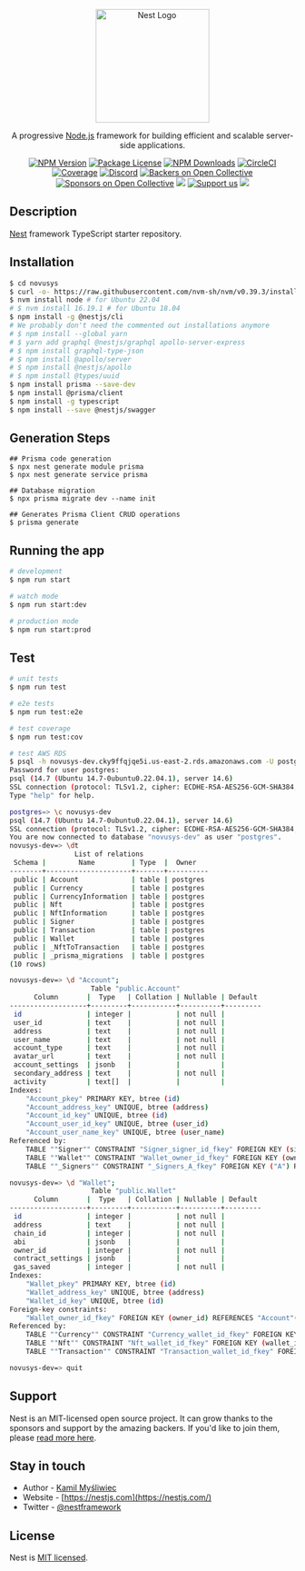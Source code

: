 <p align="center">
  <a href="http://nestjs.com/" target="blank"><img src="https://nestjs.com/img/logo-small.svg" width="200" alt="Nest Logo" /></a>
</p>

[circleci-image]: https://img.shields.io/circleci/build/github/nestjs/nest/master?token=abc123def456
[circleci-url]: https://circleci.com/gh/nestjs/nest

  <p align="center">A progressive <a href="http://nodejs.org" target="_blank">Node.js</a> framework for building efficient and scalable server-side applications.</p>
    <p align="center">
<a href="https://www.npmjs.com/~nestjscore" target="_blank"><img src="https://img.shields.io/npm/v/@nestjs/core.svg" alt="NPM Version" /></a>
<a href="https://www.npmjs.com/~nestjscore" target="_blank"><img src="https://img.shields.io/npm/l/@nestjs/core.svg" alt="Package License" /></a>
<a href="https://www.npmjs.com/~nestjscore" target="_blank"><img src="https://img.shields.io/npm/dm/@nestjs/common.svg" alt="NPM Downloads" /></a>
<a href="https://circleci.com/gh/nestjs/nest" target="_blank"><img src="https://img.shields.io/circleci/build/github/nestjs/nest/master" alt="CircleCI" /></a>
<a href="https://coveralls.io/github/nestjs/nest?branch=master" target="_blank"><img src="https://coveralls.io/repos/github/nestjs/nest/badge.svg?branch=master#9" alt="Coverage" /></a>
<a href="https://discord.gg/G7Qnnhy" target="_blank"><img src="https://img.shields.io/badge/discord-online-brightgreen.svg" alt="Discord"/></a>
<a href="https://opencollective.com/nest#backer" target="_blank"><img src="https://opencollective.com/nest/backers/badge.svg" alt="Backers on Open Collective" /></a>
<a href="https://opencollective.com/nest#sponsor" target="_blank"><img src="https://opencollective.com/nest/sponsors/badge.svg" alt="Sponsors on Open Collective" /></a>
  <a href="https://paypal.me/kamilmysliwiec" target="_blank"><img src="https://img.shields.io/badge/Donate-PayPal-ff3f59.svg"/></a>
    <a href="https://opencollective.com/nest#sponsor"  target="_blank"><img src="https://img.shields.io/badge/Support%20us-Open%20Collective-41B883.svg" alt="Support us"></a>
  <a href="https://twitter.com/nestframework" target="_blank"><img src="https://img.shields.io/twitter/follow/nestframework.svg?style=social&label=Follow"></a>
</p>
  <!--[![Backers on Open Collective](https://opencollective.com/nest/backers/badge.svg)](https://opencollective.com/nest#backer)
  [![Sponsors on Open Collective](https://opencollective.com/nest/sponsors/badge.svg)](https://opencollective.com/nest#sponsor)-->

## Description

[Nest](https://github.com/nestjs/nest) framework TypeScript starter repository.

## Installation

```bash
$ cd novusys
$ curl -o- https://raw.githubusercontent.com/nvm-sh/nvm/v0.39.3/install.sh | bash
$ nvm install node # for Ubuntu 22.04
# $ nvm install 16.19.1 # for Ubuntu 18.04
$ npm install -g @nestjs/cli
# We probably don't need the commented out installations anymore
# $ npm install --global yarn
# $ yarn add graphql @nestjs/graphql apollo-server-express
# $ npm install graphql-type-json
# $ npm install @apollo/server
# $ npm install @nestjs/apollo
# $ npm install @types/uuid
$ npm install prisma --save-dev
$ npm install @prisma/client
$ npm install -g typescript
$ npm install --save @nestjs/swagger
```
## Generation Steps
```
## Prisma code generation
$ npx nest generate module prisma
$ npx nest generate service prisma

## Database migration
$ npx prisma migrate dev --name init

## Generates Prisma Client CRUD operations
$ prisma generate  
```

## Running the app

```bash
# development
$ npm run start

# watch mode
$ npm run start:dev

# production mode
$ npm run start:prod

```

## Test

```bash
# unit tests
$ npm run test

# e2e tests
$ npm run test:e2e

# test coverage
$ npm run test:cov

# test AWS RDS
$ psql -h novusys-dev.cky9ffqjqe5i.us-east-2.rds.amazonaws.com -U postgres
Password for user postgres: 
psql (14.7 (Ubuntu 14.7-0ubuntu0.22.04.1), server 14.6)
SSL connection (protocol: TLSv1.2, cipher: ECDHE-RSA-AES256-GCM-SHA384, bits: 256, compression: off)
Type "help" for help.

postgres=> \c novusys-dev
psql (14.7 (Ubuntu 14.7-0ubuntu0.22.04.1), server 14.6)
SSL connection (protocol: TLSv1.2, cipher: ECDHE-RSA-AES256-GCM-SHA384, bits: 256, compression: off)
You are now connected to database "novusys-dev" as user "postgres".
novusys-dev=> \dt
                List of relations
 Schema |        Name         | Type  |  Owner   
--------+---------------------+-------+----------
 public | Account             | table | postgres
 public | Currency            | table | postgres
 public | CurrencyInformation | table | postgres
 public | Nft                 | table | postgres
 public | NftInformation      | table | postgres
 public | Signer              | table | postgres
 public | Transaction         | table | postgres
 public | Wallet              | table | postgres
 public | _NftToTransaction   | table | postgres
 public | _prisma_migrations  | table | postgres
(10 rows)

novusys-dev=> \d "Account";
                    Table "public.Account"
      Column       |  Type   | Collation | Nullable | Default 
-------------------+---------+-----------+----------+---------
 id                | integer |           | not null | 
 user_id           | text    |           | not null | 
 address           | text    |           | not null | 
 user_name         | text    |           | not null | 
 account_type      | text    |           | not null | 
 avatar_url        | text    |           | not null | 
 account_settings  | jsonb   |           |          | 
 secondary_address | text    |           | not null | 
 activity          | text[]  |           |          | 
Indexes:
    "Account_pkey" PRIMARY KEY, btree (id)
    "Account_address_key" UNIQUE, btree (address)
    "Account_id_key" UNIQUE, btree (id)
    "Account_user_id_key" UNIQUE, btree (user_id)
    "Account_user_name_key" UNIQUE, btree (user_name)
Referenced by:
    TABLE ""Signer"" CONSTRAINT "Signer_signer_id_fkey" FOREIGN KEY (signer_id) REFERENCES "Account"(id) ON UPDATE CASCADE ON DELETE RESTRICT
    TABLE ""Wallet"" CONSTRAINT "Wallet_owner_id_fkey" FOREIGN KEY (owner_id) REFERENCES "Account"(id) ON UPDATE CASCADE ON DELETE RESTRICT
    TABLE ""_Signers"" CONSTRAINT "_Signers_A_fkey" FOREIGN KEY ("A") REFERENCES "Account"(id) ON UPDATE CASCADE ON DELETE CASCADE

novusys-dev=> \d "Wallet";
                    Table "public.Wallet"
      Column       |  Type   | Collation | Nullable | Default 
-------------------+---------+-----------+----------+---------
 id                | integer |           | not null | 
 address           | text    |           | not null | 
 chain_id          | integer |           | not null | 
 abi               | jsonb   |           |          | 
 owner_id          | integer |           | not null | 
 contract_settings | jsonb   |           |          | 
 gas_saved         | integer |           | not null | 
Indexes:
    "Wallet_pkey" PRIMARY KEY, btree (id)
    "Wallet_address_key" UNIQUE, btree (address)
    "Wallet_id_key" UNIQUE, btree (id)
Foreign-key constraints:
    "Wallet_owner_id_fkey" FOREIGN KEY (owner_id) REFERENCES "Account"(id) ON UPDATE CASCADE ON DELETE RESTRICT
Referenced by:
    TABLE ""Currency"" CONSTRAINT "Currency_wallet_id_fkey" FOREIGN KEY (wallet_id) REFERENCES "Wallet"(id) ON UPDATE CASCADE ON DELETE RESTRICT
    TABLE ""Nft"" CONSTRAINT "Nft_wallet_id_fkey" FOREIGN KEY (wallet_id) REFERENCES "Wallet"(id) ON UPDATE CASCADE ON DELETE RESTRICT
    TABLE ""Transaction"" CONSTRAINT "Transaction_wallet_id_fkey" FOREIGN KEY (wallet_id) REFERENCES "Wallet"(id) ON UPDATE CASCADE ON DELETE RESTRICT

novusys-dev=> quit
```

## Support

Nest is an MIT-licensed open source project. It can grow thanks to the sponsors and support by the amazing backers. If you'd like to join them, please [read more here](https://docs.nestjs.com/support).

## Stay in touch

- Author - [Kamil Myśliwiec](https://kamilmysliwiec.com)
- Website - [https://nestjs.com](https://nestjs.com/)
- Twitter - [@nestframework](https://twitter.com/nestframework)

## License

Nest is [MIT licensed](LICENSE).
